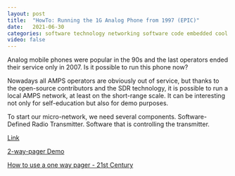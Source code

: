 ```yaml
---
layout: post
title:  "HowTo: Running the 1G Analog Phone from 1997 (EPIC)"
date:   2021-06-30
categories: software technology networking software code embedded cool learning
video: false
---
```


Analog mobile phones were popular in the 90s and the last operators ended their service only in 2007. Is it possible to run this phone now?

Nowadays all AMPS operators are obviously out of service, but thanks to the open-source contributors and the SDR technology, it is possible to run a local AMPS network, at least on the short-range scale. It can be interesting not only for self-education but also for demo purposes.

To start our micro-network, we need several components.
Software-Defined Radio Transmitter.
Software that is controlling the transmitter.

[Link](//medium.com/geekculture/howto-running-the-1g-analog-phone-from-1997-3caec77a9df9)

[2-way-pager Demo](//debugger.medium.com/two-way-pager-is-it-possible-a1928ce32eb5)

[How to use a one way pager - 21st Century](//debugger.medium.com/howto-using-a-pager-in-the-21st-century-6a57454ecde8)
